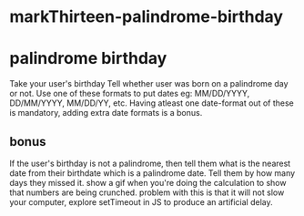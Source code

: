 # markThirteen-palindrome-birthday

# palindrome birthday
Take your user's birthday
Tell whether user was born on a palindrome day or not.
Use one of these formats to put dates eg: MM/DD/YYYY, DD/MM/YYYY, MM/DD/YY, etc. Having atleast one date-format out of these is mandatory, adding extra date formats is a bonus.
## bonus
If the user's birthday is not a palindrome, then tell them what is the nearest date from their birthdate which is a palindrome date.
Tell them by how many days they missed it.
show a gif when you're doing the calculation to show that numbers are being crunched.
problem with this is that it will not slow your computer, explore setTimeout in JS to produce an artificial delay.
